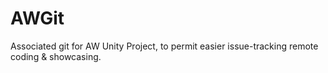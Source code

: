# AWGit
Associated git for AW Unity Project, to permit easier issue-tracking remote coding &amp; showcasing.
